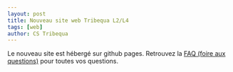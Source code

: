 ```yaml
---
layout: post
title: Nouveau site web Tribequa L2/L4
tags: [web]
author: CS Tribequa
---
```


Le nouveau site est hébergé sur github pages. Retrouvez la [FAQ (foire aux questions)](/faq.md) pour toutes vos questions.
